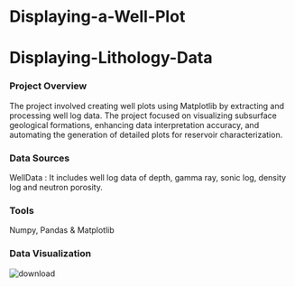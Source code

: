 # Displaying-a-Well-Plot
# Displaying-Lithology-Data

### Project Overview
The project involved creating well plots using Matplotlib by extracting and processing well log data. The project focused on visualizing subsurface geological formations, enhancing data interpretation accuracy, and automating the generation of detailed plots for reservoir characterization.

### Data Sources
WellData : It includes well log data of depth, gamma ray, sonic log, density log and neutron porosity.

### Tools
Numpy, Pandas & Matplotlib

### Data Visualization 
![download](https://github.com/user-attachments/assets/fe15f33a-6205-492a-8da5-ff8fdb2da582)
